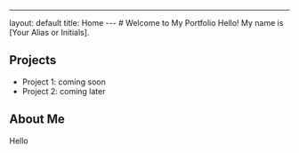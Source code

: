 ---
layout: default
title: Home
--- # Welcome to My Portfolio Hello! My name is [Your Alias or Initials].
## Projects
- Project 1: coming soon
- Project 2: coming later
## About Me
Hello
